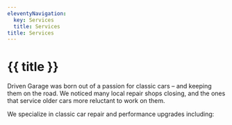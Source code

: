 ```yaml
---
eleventyNavigation:
  key: Services
  title: Services
title: Services
---
```


# {{ title }}

Driven Garage was born out of a passion for classic cars – and keeping them on the road. We noticed many local repair shops closing, and the ones that service older cars more reluctant to work on them.

We specialize in classic car repair and performance upgrades including: